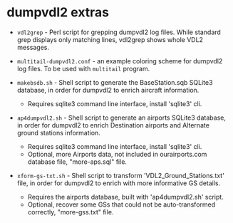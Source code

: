# dumpvdl2 extras

- `vdl2grep` - Perl script for grepping dumpvdl2 log files. While standard grep
  displays only matching lines, vdl2grep shows whole VDL2 messages.

- `multitail-dumpvdl2.conf` - an example coloring scheme for dumpvdl2 log files.
  To be used with `multitail` program.

- `makebsdb.sh` - Shell script to generate the BaseStation.sqb SQLite3 database, 
  in order for dumpvdl2 to enrich aircraft information.
  - Requires sqlite3 command line interface, install 'sqlite3' cli.

- `ap4dumpvdl2.sh` - Shell script to generate an airports SQLite3 database, 
  in order for dumpvdl2 to enrich Destination airports and Alternate ground stations information.
  - Requires sqlite3 command line interface, install 'sqlite3' cli.
  - Optional, more Airports data, not included in ourairports.com database file, "more-aps.sql" file.

- `xform-gs-txt.sh` - Shell script to transform 'VDL2_Ground_Stations.txt' file, 
  in order for dumpvdl2 to enrich with more informative GS details.
  - Requires the airports database, built with 'ap4dumpvdl2.sh' script.
  - Optional, recover some GSs that could not be auto-transformed correctly, "more-gss.txt" file.

